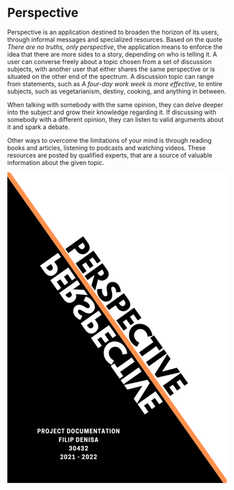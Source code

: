 # Perspective

Perspective is an application destined to broaden the horizon of its users, through informal messages and specialized resources. Based on the quote *There are no truths, only perspective*, the application means to enforce the idea that there are more sides to a story, depending on who is telling it. A user can converse freely about a topic chosen from a set of discussion subjects, with another user that either shares the same perspective or is situated on the other end of the spectrum. A discussion topic can range from statements, such as *A four-day work week is more effective*, to entire subjects, such as vegetarianism, destiny, cooking, and anything in between.  
  
When talking with somebody with the same opinion, they can delve deeper into the subject and grow their knowledge regarding it. If discussing with somebody with a different opinion, they can listen to valid arguments about it and spark a debate.  
  
Other ways to overcome the limitations of your mind is through reading books and articles, listening to podcasts and watching videos. These resources are posted by qualified experts, that are a source of valuable information about the given topic.  

![alt text](https://github.com/denisafilip/Perspective/blob/main/perspective_cover.png?raw=true)

